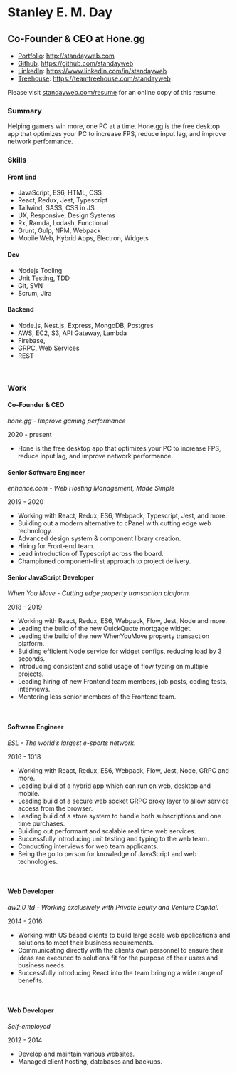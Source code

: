 # Stanley E. M. Day

## Co-Founder & CEO at Hone.gg

- [Portfolio](http://standayweb.com): http://standayweb.com
- [Github](https://github.com/standayweb): https://github.com/standayweb
- [LinkedIn](https://www.linkedin.com/in/standayweb): https://www.linkedin.com/in/standayweb
- [Treehouse](https://teamtreehouse.com/standayweb): https://teamtreehouse.com/standayweb

Please visit [standayweb.com/resume](http://standayweb.com/resume) for an online copy of this resume.

### Summary

Helping gamers win more, one PC at a time. Hone.gg is the free desktop app that optimizes your PC to increase FPS, reduce input lag, and improve network performance. 

### Skills

#### Front End

- JavaScript, ES6, HTML, CSS
- React, Redux, Jest, Typescript
- Tailwind, SASS, CSS in JS
- UX, Responsive, Design Systems
- Rx, Ramda, Lodash, Functional
- Grunt, Gulp, NPM, Webpack
- Mobile Web, Hybrid Apps, Electron, Widgets

#### Dev

- Nodejs Tooling
- Unit Testing, TDD
- Git, SVN
- Scrum, Jira

#### Backend

- Node.js, Nest.js, Express, MongoDB, Postgres
- AWS, EC2, S3, API Gateway, Lambda
- Firebase,
- GRPC, Web Services
- REST

&nbsp;

### Work

#### Co-Founder & CEO

_hone.gg - Improve gaming performance_

2020 - present

- Hone is the free desktop app that optimizes your PC to increase FPS, reduce input lag, and improve network performance.

#### Senior Software Engineer

_enhance.com - Web Hosting Management, Made Simple_

2019 - 2020

- Working with React, Redux, ES6, Webpack, Typescript, Jest, and more.
- Building out a modern alternative to cPanel with cutting edge web technology.
- Advanced design system & component library creation.
- Hiring for Front-end team.
- Lead introduction of Typescript across the board.
- Championed component-first approach to project delivery.

#### Senior JavaScript Developer

_When You Move - Cutting edge property transaction platform._

2018 - 2019

- Working with React, Redux, ES6, Webpack, Flow, Jest, Node and more.
- Leading the build of the new QuickQuote mortgage widget.
- Leading the build of the new WhenYouMove property transaction platform.
- Building efficient Node service for widget configs, reducing load by 3 seconds.
- Introducing consistent and solid usage of flow typing on multiple projects.
- Leading hiring of new Frontend team members, job posts, coding tests, interviews.
- Mentoring less senior members of the Frontend team.

&nbsp;

#### Software Engineer

_ESL - The world’s largest e-sports network._

2016 - 1018

- Working with React, Redux, ES6, Webpack, Flow, Jest, Node, GRPC and more.
- Leading build of a hybrid app which can run on web, desktop and mobile.
- Leading build of a secure web socket GRPC proxy layer to allow service access from the browser.
- Leading build of a store system to handle both subscriptions and one time purchases.
- Building out performant and scalable real time web services.
- Successfully introducing unit testing and typing to the web team.
- Conducting interviews for web team applicants.
- Being the go to person for knowledge of JavaScript and web technologies.

&nbsp;

#### Web Developer

_aw2.0 ltd - Working exclusively with Private Equity and Venture Capital._

2014 - 2016

- Working with US based clients to build large scale web application’s and solutions to meet their business requirements.
- Communicating directly with the clients own personnel to ensure their ideas are executed to solutions fit for the purpose of their users and business needs.
- Successfully introducing React into the team bringing a wide range of benefits.

&nbsp;

#### Web Developer

_Self-employed_

2012 - 2014

- Develop and maintain various websites.
- Managed client hosting, databases and backups.

